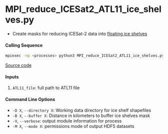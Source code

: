MPI_reduce_ICESat2_ATL11_ice_shelves.py
=======================================

- Create masks for reducing ICESat-2 data into [floating ice shelves](http://dx.doi.org/10.5067/AXE4121732AD)  

#### Calling Sequence
```bash
mpiexec -np <processes> python3 MPI_reduce_ICESat2_ATL11_ice_shelves.py <path_to_ATL11_file>
```
[Source code](https://github.com/tsutterley/read-ICESat-2/blob/main/scripts/MPI_reduce_ICESat2_ATL11_ice_shelves.py)  

#### Inputs
1. `ATL11_file`: full path to ATL11 file  

#### Command Line Options
- `-D X`, `--directory X`: Working data directory for ice shelf shapefiles
- `-B X`, `--buffer X`: Distance in kilometers to buffer ice shelves mask
- `-V`, `--verbose`: output module information for process  
- `-M X`, `--mode X`: permissions mode of output HDF5 datasets  
